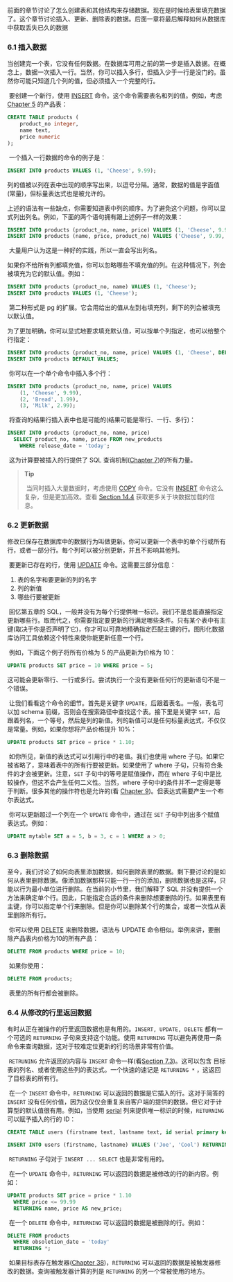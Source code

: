 

​		前面的章节讨论了怎么创建表和其他结构来存储数据。现在是时候给表里填充数据了。这个章节讨论插入、更新、删除表的数据。后面一章将最后解释如何从数据库中获取丢失已久的数据



### 6.1 插入数据

​		当创建完一个表，它没有任何数据。在数据库可用之前的第一步是插入数据。在概念上，数据一次插入一行。当然，你可以插入多行，但插入少于一行是没门的。虽然你可能只知道几个列的值，但必须插入一个完整的行。

​		要创建一个新行，使用 [INSERT](https://www.postgresql.org/docs/13/sql-insert.html) 命令。这个命令需要表名和列的值。例如，考虑 [Chapter 5](https://www.postgresql.org/docs/13/ddl.html) 的产品表：

```sql
CREATE TABLE products (
    product_no integer,
    name text,
    price numeric
);
```

​		一个插入一行数据的命令的例子是：

```sql
INSERT INTO products VALUES (1, 'Cheese', 9.99);
```

​		列的值被以列在表中出现的顺序写出来，以逗号分隔。通常，数据的值是字面值(常量)，但标量表达式也是被允许的。

​		上述的语法有一些缺点，你需要知道表中列的顺序。为了避免这个问题，你可以显式列出列名。例如，下面的两个语句拥有跟上述例子一样的效果：

```sql
INSERT INTO products (product_no, name, price) VALUES (1, 'Cheese', 9.99);
INSERT INTO products (name, price, product_no) VALUES ('Cheese', 9.99, 1);
```

​		大量用户认为这是一种好的实践，所以一直会写出列名。

​		如果你不给所有列都填充值，你可以忽略哪些不填充值的列。在这种情况下，列会被填充为它的默认值。例如：

```sql
INSERT INTO products (product_no, name) VALUES (1, 'Cheese');
INSERT INTO products VALUES (1, 'Cheese');
```

​		第二种形式是 pg 的扩展。它会用给出的值从左到右填充列，剩下的列会被填充以默认值。

​		为了更加明确，你可以显式地要求填充默认值，可以按单个列指定，也可以给整个行指定：

```sql
INSERT INTO products (product_no, name, price) VALUES (1, 'Cheese', DEFAULT);
INSERT INTO products DEFAULT VALUES;
```

​		你可以在一个单个命令中插入多个行：

```sql
INSERT INTO products (product_no, name, price) VALUES
    (1, 'Cheese', 9.99),
    (2, 'Bread', 1.99),
    (3, 'Milk', 2.99);
```

​		将查询的结果行插入表中也是可能的(结果可能是零行、一行、多行)：

```sql
INSERT INTO products (product_no, name, price)
  SELECT product_no, name, price FROM new_products
    WHERE release_date = 'today';
```

​		这为计算要被插入的行提供了 SQL 查询机制([Chapter 7](https://www.postgresql.org/docs/13/queries.html))的所有力量。

> **Tip**
>
> ​		当同时插入大量数据时，考虑使用 [COPY](https://www.postgresql.org/docs/13/sql-copy.html) 命令。它没有 [INSERT](https://www.postgresql.org/docs/13/sql-insert.html) 命令这么复杂，但是更加高效。查看 [Section 14.4](https://www.postgresql.org/docs/13/populate.html) 获取更多关于块数据加载的信息。



### 6.2 更新数据

​		修改已保存在数据库中的数据行为叫做更新。你可以更新一个表中的单个行或所有行，或者一部分行。每个列可以被分别更新，并且不影响其他列。

​		要更新已存在的行，使用 [UPDATE](https://www.postgresql.org/docs/13/sql-update.html) 命令。这需要三部分信息：

1. 表的名字和要更新的列的名字
2. 列的新值
3. 哪些行要被更新



​		回忆第五章的 SQL，一般并没有为每个行提供唯一标识。我们不是总能直接指定更新哪些行。取而代之，你需要指定要更新的行满足哪些条件。只有某个表中有主键(取决于你是否声明了它)，你才可以可靠地精确指定匹配主键的行。图形化数据库访问工具依赖这个特性来使你能更新任意一个行。

​		例如，下面这个例子将所有价格为 5 的产品更新为价格为 10：

```sql
UPDATE products SET price = 10 WHERE price = 5;
```

​		这可能会更新零行、一行或多行。尝试执行一个没有更新任何行的更新语句不是一个错误。

​		让我们看看这个命令的细节。首先是关键字 `UPDATE`，后跟着表名。一般，表名可以加 schema 前缀，否则会在搜索路径中查找这个表。接下里是关键字 `SET`，后跟着列名，一个等号，然后是列的新值。列的新值可以是任何标量表达式，不仅仅是常量。例如，如果你想将产品价格提升 10%：

```sql
UPDATE products SET price = price * 1.10;
```

​		如你所见，新值的表达式可以引用行中的老值。我们也使用 where 子句。如果它被省略了，意味着表中的所有行要被更新。如果使用了 where 子句，只有符合条件的才会被更新。注意，`SET` 子句中的等号是赋值操作，而在 where 子句中是比较操作，但这不会产生任何二义性。当然，where 子句中的条件并不一定得是等于判断。很多其他的操作符也是允许的(看 [Chapter 9](https://www.postgresql.org/docs/13/functions.html))。但表达式需要产生一个布尔表达式。

​		你可以更新超过一个列在一个 `UPDATE` 命令中，通过在 `SET` 子句中列出多个赋值表达式。例如：

```sql
UPDATE mytable SET a = 5, b = 3, c = 1 WHERE a > 0;
```



### 6.3 删除数据

​		至今，我们讨论了如何向表里添加数据，如何删除表里的数据。剩下要讨论的是如何从表里删除数据。像添加数据那样只能一行一行的添加，删除数据也是这样，只能以行为最小单位进行删除。在当前的小节里，我们解释了 SQL 并没有提供一个方法来确定单个行。因此，只能指定合适的条件来删除想要删除的行。如果表里有主键，你可以指定单个行来删除。但是你可以删除某个行的集合，或者一次性从表里删除所有行。

​		你可以使用 [DELETE](https://www.postgresql.org/docs/13/sql-delete.html) 来删除数据，语法与 UPDATE 命令相似。举例来讲，要删除产品表内价格为10的所有产品：

```sql
DELETE FROM products WHERE price = 10;
```

​		如果你使用：

```sql
DELETE FROM products;
```

​		表里的所有行都会被删除。



### 6.4 从修改的行里返回数据

​		有时从正在被操作的行里返回数据也是有用的。`INSERT, UPDATE, DELETE` 都有一个可选的 `RETURNING` 子句来支持这个功能。使用 `RETURNING` 可以避免再使用一条命令来查询数据，这对于较难定位更新的行的场景非常有价值。

​		`RETRUNING` 允许返回的内容与 `INSERT` 命令一样(看[Section 7.3](https://www.postgresql.org/docs/13/queries-select-lists.html))。这可以包含 目标表的列名、或者使用这些列的表达式。一个快速的速记是 `RETURNING *` ，这返回了目标表的所有行。

​		在一个 `INSERT`  命令中，`RETURNING` 可以返回的数据是它插入的行。这对于简答的 `INSERT` 没有任何价值，因为这仅仅会重复来自客户端的提供的数据。但它对于计算型的默认值很有用。例如，当使用 [serial](https://www.postgresql.org/docs/13/datatype-numeric.html#DATATYPE-SERIAL) 列来提供唯一标识的时候，`RETURNING` 可以赋予插入的行的 ID：

```sql
CREATE TABLE users (firstname text, lastname text, id serial primary key);

INSERT INTO users (firstname, lastname) VALUES ('Joe', 'Cool') RETURNING id;
```

​		`RETURNING` 子句对于 `INSERT ... SELECT` 也是非常有用的。

​		在一个 `UPDATE` 命令中，`RETURNING` 可以返回的数据是被修改的行的新内容。例如：

```sql
UPDATE products SET price = price * 1.10
  WHERE price <= 99.99
  RETURNING name, price AS new_price;
```

​		在一个 `DELETE` 命令中，`RETURNING` 可以返回的数据是被删除的行。例如：

```sql
DELETE FROM products
  WHERE obsoletion_date = 'today'
  RETURNING *;
```

​		如果目标表存在触发器([Chapter 38](https://www.postgresql.org/docs/13/triggers.html))，`RETURNING` 可以返回的数据是被触发器修改的数据。查询被触发器计算的列是 `RETURNING` 的另一个常被使用的地方。

